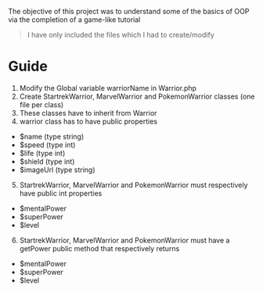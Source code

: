 The objective of this project was to understand some of the basics of OOP via the completion of a game-like tutorial

> I have only included the files which I had to create/modify

# Guide

1. Modify the Global variable warriorName in Warrior.php
2. Create StartrekWarrior, MarvelWarrior and PokemonWarrior classes (one file per class)
3. These classes have to inherit from Warrior
4. warrior class has to have public properties
  - $name (type string)
  - $speed (type int)
  - $life (type int)
  - $shield (type int)
  - $imageUrl (type string)
5. StartrekWarrior, MarvelWarrior and PokemonWarrior must respectively have public int properties
  - $mentalPower
  - $superPower
  - $level
6. StartrekWarrior, MarvelWarrior and PokemonWarrior must have a getPower public method that respectively returns
  - $mentalPower
  - $superPower
  - $level
